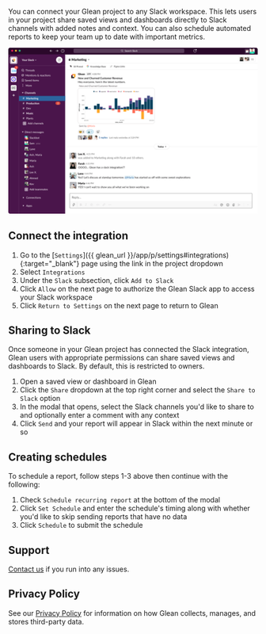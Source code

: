 You can connect your Glean project to any Slack workspace. This lets users in your project
share saved views and dashboards directly to Slack channels with added notes and context. You can also schedule
automated reports to keep your team up to date with important metrics.

![slack integration](../../assets/slack-integration.png)

## Connect the integration

1. Go to the [`Settings`]({{ glean_url }}/app/p/settings#integrations){:target="\_blank"} page using the link in the project dropdown
2. Select `Integrations`
3. Under the `Slack` subsection, click `Add to Slack`
4. Click `Allow` on the next page to authorize the Glean Slack app to access your Slack workspace
5. Click `Return to Settings` on the next page to return to Glean

## Sharing to Slack

Once someone in your Glean project has connected the Slack integration, Glean users with appropriate permissions
can share saved views and dashboards to Slack. By default, this is restricted to owners.

1. Open a saved view or dashboard in Glean
2. Click the `Share` dropdown at the top right corner and select the `Share to Slack` option
3. In the modal that opens, select the Slack channels you'd like to share to and optionally enter a comment with any context
4. Click `Send` and your report will appear in Slack within the next minute or so

## Creating schedules

To schedule a report, follow steps 1-3 above then continue with the following:

1. Check `Schedule recurring report` at the bottom of the modal
2. Click `Set Schedule` and enter the schedule's timing along with whether you'd like to skip sending reports that have no data
3. Click `Schedule` to submit the schedule

## Support

[Contact us](https://docs.glean.io/contact-us/) if you run into any issues.

## Privacy Policy

See our [Privacy Policy](https://glean.io/terms) for information on how Glean collects, manages, and stores third-party data.
